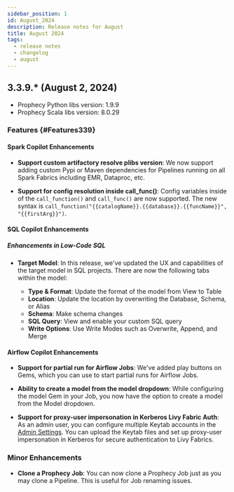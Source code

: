 ```yaml
---
sidebar_position: 1
id: August_2024
description: Release notes for August
title: August 2024
tags:
  - release notes
  - changelog
  - august
---
```


## 3.3.9.\* (August 2, 2024)

- Prophecy Python libs version: 1.9.9
- Prophecy Scala libs version: 8.0.29

### Features {#Features339}

#### Spark Copilot Enhancements

- **Support custom artifactory resolve plibs version**: We now support adding custom Pypi or Maven dependencies for Pipelines running on all Spark Fabrics including EMR, Dataproc, etc.

- **Support for config resolution inside call_func()**: Config variables inside of the `call_function()` and `call_func()` are now supported. The new syntax is `call_function("{{catalogName}}.{{database}}.{{funcName}}", "{{firstArg}}")`.

#### SQL Copilot Enhancements

##### Enhancements in Low-Code SQL

- **Target Model**: In this release, we've updated the UX and capabilities of the target model in SQL projects. There are now the following tabs within the model:

  - **Type & Format**: Update the format of the model from View to Table
  - **Location**: Update the location by overwriting the Database, Schema, or Alias
  - **Schema**: Make schema changes
  - **SQL Query**: View and enable your custom SQL query
  - **Write Options**: Use Write Modes such as Overwrite, Append, and Merge

#### Airflow Copilot Enhancements

- **Support for partial run for Airflow Jobs**: We've added play buttons on Gems, which you can use to start partial runs for Airflow Jobs.

- **Ability to create a model from the model dropdown**: While configuring the model Gem in your Job, you now have the option to create a model from the Model dropdown.

- **Support for proxy-user impersonation in Kerberos Livy Fabric Auth**: As an admin user, you can configure multiple Keytab accounts in the [Admin Settings](/docs/settings/admin-settings.md). You can upload the Keytab files and set up proxy-user impersonation in Kerberos for secure authentication to Livy Fabrics.

### Minor Enhancements

- **Clone a Prophecy Job**: You can now clone a Prophecy Job just as you may clone a Pipeline. This is useful for Job renaming issues.
